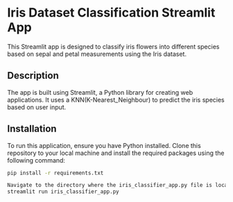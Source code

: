# Iris Dataset Classification Streamlit App

This Streamlit app is designed to classify iris flowers into different species based on sepal and petal measurements using the Iris dataset.

## Description

The app is built using Streamlit, a Python library for creating web applications. It uses a KNN(K-Nearest_Neighbour) to predict the iris species based on user input.

## Installation

To run this application, ensure you have Python installed. Clone this repository to your local machine and install the required packages using the following command:

```bash
pip install -r requirements.txt

Navigate to the directory where the iris_classifier_app.py file is located and run the Streamlit app using the following command:
streamlit run iris_classifier_app.py
